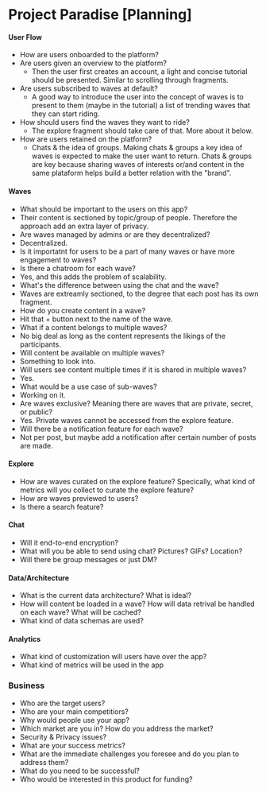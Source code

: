 # Project Paradise \[Planning\]

#### User Flow
* How are users onboarded to the platform?
* Are users given an overview to the platform?
  * Then the user first creates an account, a light and concise tutorial should be presented. Similar to scrolling through fragments.
* Are users subscribed to waves at default?
  * A good way to introduce the user into the concept of waves is to present to them (maybe in the tutorial) a list of trending waves that they can start riding. 
* How should users find the waves they want to ride?
  * The explore fragment should take care of that. More about it below.
* How are users retained on the platform?
  * Chats & the idea of groups. Making chats & groups a key idea of waves is expected to make the user want to return. Chats & groups are key because sharing waves of interests or/and content in the same plataform helps build a better relation with the "brand".

#### Waves
* What should be important to the users on this app?
 * Their content is sectioned by topic/group of people. Therefore the approach add an extra layer of privacy. 
* Are waves managed by admins or are they decentralized?
 * Decentralized.
* Is it importatnt for users to be a part of many waves or have more engagement to waves?
* Is there a chatroom for each wave?
 * Yes, and this adds the problem of scalability.
* What's the difference between using the chat and the wave?
 * Waves are extreamly sectioned, to the degree that each post has its own fragment. 
* How do you create content in a wave?
 * Hit that + button next to the name of the wave.
* What if a content belongs to multiple waves?
 * No big deal as long as the content represents the likings of the participants.
* Will content be available on multiple waves?
 * Something to look into. 
* Will users see content multiple times if it is shared in multiple waves?
 * Yes.
* What would be a use case of sub-waves?
 * Working on it. 
* Are waves exclusive? Meaning there are waves that are private, secret, or public?
 * Yes. Private waves cannot be accessed from the explore feature. 
* Will there be a notification feature for each wave?
 * Not per post, but maybe add a notification after certain number of posts are made. 

#### Explore
* How are waves curated on the explore feature? Specically, what kind of metrics will you collect to curate the explore feature?
* How are waves previewed to users?
* Is there a search feature?

#### Chat
* Will it end-to-end encryption?
* What will you be able to send using chat? Pictures? GIFs? Location?
* Will there be group messages or just DM?

#### Data/Architecture
* What is the current data architecture? What is ideal?
* How will content be loaded in a wave? How will data retrival be handled on each wave? What will be cached?
* What kind of data schemas are used?

#### Analytics
* What kind of customization will users have over the app?
* What kind of metrics will be used in the app

### Business
* Who are the target users?
* Who are your main competitiors?
* Why would people use your app?
* Which market are you in? How do you address the market?
* Security & Privacy issues?
* What are your success metrics?
* What are the immediate challenges you foresee and do you plan to address them?
* What do you need to be successful?
* Who would be interested in this product for funding?
